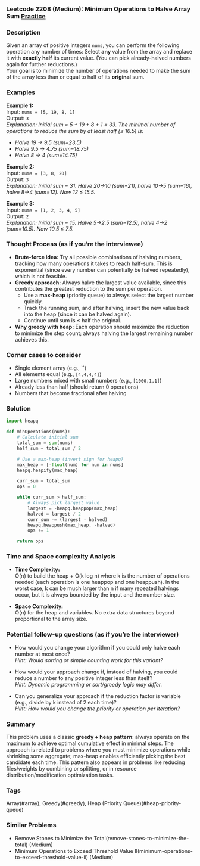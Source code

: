 ### Leetcode 2208 (Medium): Minimum Operations to Halve Array Sum [Practice](https://leetcode.com/problems/minimum-operations-to-halve-array-sum)

### Description  
Given an array of positive integers `nums`, you can perform the following operation any number of times: Select **any** value from the array and replace it with **exactly half** its current value. (You can pick already-halved numbers again for further reductions.)  
Your goal is to minimize the number of operations needed to make the sum of the array less than or equal to half of its **original** sum.

### Examples  

**Example 1:**  
Input: `nums = [5, 19, 8, 1]`  
Output: `3`  
*Explanation: Initial sum = 5 + 19 + 8 + 1 = 33. The minimal number of operations to reduce the sum by at least half (≤ 16.5) is:*
- *Halve 19 → 9.5 (sum=23.5)*
- *Halve 9.5 → 4.75 (sum=18.75)*
- *Halve 8 → 4 (sum=14.75)*

**Example 2:**  
Input: `nums = [3, 8, 20]`  
Output: `3`  
*Explanation: Initial sum = 31. Halve 20→10 (sum=21), halve 10→5 (sum=16), halve 8→4 (sum=12). Now 12 ≤ 15.5.*

**Example 3:**  
Input: `nums = [1, 2, 3, 4, 5]`  
Output: `2`  
*Explanation: Initial sum = 15. Halve 5→2.5 (sum=12.5), halve 4→2 (sum=10.5). Now 10.5 ≤ 7.5.*

### Thought Process (as if you’re the interviewee)  
- **Brute-force idea:** Try all possible combinations of halving numbers, tracking how many operations it takes to reach half-sum. This is exponential (since every number can potentially be halved repeatedly), which is not feasible.
- **Greedy approach:** Always halve the largest value available, since this contributes the greatest reduction to the sum per operation.
    - Use a **max-heap** (priority queue) to always select the largest number quickly.
    - Track the running sum, and after halving, insert the new value back into the heap (since it can be halved again).
    - Continue until sum is ≤ half the original.
- **Why greedy with heap:** Each operation should maximize the reduction to minimize the step count; always halving the largest remaining number achieves this.

### Corner cases to consider  
- Single element array (e.g., ``)
- All elements equal (e.g., `[4,4,4,4]`)
- Large numbers mixed with small numbers (e.g., `[1000,1,1]`)
- Already less than half (should return 0 operations)
- Numbers that become fractional after halving

### Solution

```python
import heapq

def minOperations(nums):
    # Calculate initial sum
    total_sum = sum(nums)
    half_sum = total_sum / 2

    # Use a max-heap (invert sign for heapq)
    max_heap = [-float(num) for num in nums]
    heapq.heapify(max_heap)

    curr_sum = total_sum
    ops = 0

    while curr_sum > half_sum:
        # Always pick largest value
        largest = -heapq.heappop(max_heap)
        halved = largest / 2
        curr_sum -= (largest - halved)
        heapq.heappush(max_heap, -halved)
        ops += 1

    return ops
```

### Time and Space complexity Analysis  

- **Time Complexity:**  
  O(n) to build the heap + O(k log n) where k is the number of operations needed (each operation is one heappop and one heappush). In the worst case, k can be much larger than n if many repeated halvings occur, but it is always bounded by the input and the number size.

- **Space Complexity:**  
  O(n) for the heap and variables. No extra data structures beyond proportional to the array size.

### Potential follow-up questions (as if you’re the interviewer)  

- How would you change your algorithm if you could only halve each number at most once?  
  *Hint: Would sorting or simple counting work for this variant?*

- How would your approach change if, instead of halving, you could reduce a number to any positive integer less than itself?  
  *Hint: Dynamic programming or sort/greedy logic may differ.*

- Can you generalize your approach if the reduction factor is variable (e.g., divide by k instead of 2 each time)?  
  *Hint: How would you change the priority or operation per iteration?*

### Summary
This problem uses a classic **greedy + heap pattern**: always operate on the maximum to achieve optimal cumulative effect in minimal steps. The approach is related to problems where you must minimize operations while shrinking some aggregate; max-heap enables efficiently picking the best candidate each time. This pattern also appears in problems like reducing files/weights by combining or splitting, or in resource distribution/modification optimization tasks.

### Tags
Array(#array), Greedy(#greedy), Heap (Priority Queue)(#heap-priority-queue)

### Similar Problems
- Remove Stones to Minimize the Total(remove-stones-to-minimize-the-total) (Medium)
- Minimum Operations to Exceed Threshold Value II(minimum-operations-to-exceed-threshold-value-ii) (Medium)